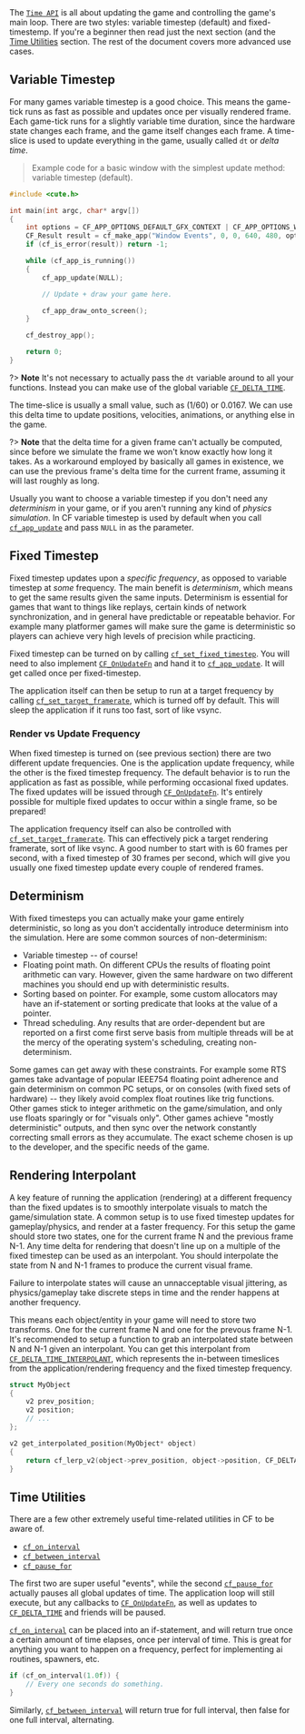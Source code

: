 [](../header.md ':include')

<br>

The [`Time API`](https://randygaul.github.io/cute_framework/#/api_reference?id=time) is all about updating the game and controlling the game's main loop. There are two styles: variable timestep (default) and fixed-timestemp. If you're a beginner then read just the next section (and the [Time Utilities](https://randygaul.github.io/cute_framework/#/topics/game_loop_and_time?id=time-utilities) section. The rest of the document covers more advanced use cases.

## Variable Timestep

For many games variable timestep is a good choice. This means the game-tick runs as fast as possible and updates once per visually rendered frame. Each game-tick runs for a slightly variable time duration, since the hardware state changes each frame, and the game itself changes each frame. A time-slice is used to update everything in the game, usually called `dt` or  _delta time_.

> Example code for a basic window with the simplest update method: variable timestep (default).

```cpp
#include <cute.h>

int main(int argc, char* argv[])
{
	int options = CF_APP_OPTIONS_DEFAULT_GFX_CONTEXT | CF_APP_OPTIONS_WINDOW_POS_CENTERED;
	CF_Result result = cf_make_app("Window Events", 0, 0, 640, 480, options, argv[0]);
	if (cf_is_error(result)) return -1;

	while (cf_app_is_running())
	{
		cf_app_update(NULL);

		// Update + draw your game here.

		cf_app_draw_onto_screen();
	}

	cf_destroy_app();

	return 0;
}
```

?> **Note** It's not necessary to actually pass the `dt` variable around to all your functions. Instead you can make use of the global variable [`CF_DELTA_TIME`](https://randygaul.github.io/cute_framework/#/time/cf_delta_time).

The time-slice is usually a small value, such as (1/60) or 0.0167. We can use this delta time to update positions, velocities, animations, or anything else in the game.

?> **Note**  that the delta time for a given frame can't actually be computed, since before we simulate the frame we won't know exactly how long it takes. As a workaround employed by basically all games in existence, we can use the previous frame's delta time for the current frame, assuming it will last roughly as long.

Usually you want to choose a variable timestep if you don't need any _determinism_ in your game, or if you aren't running any kind of _physics simulation_. In CF variable timestep is used by default when you call [`cf_app_update`](https://randygaul.github.io/cute_framework/#/app/cf_app_update) and pass `NULL` in as the parameter.

## Fixed Timestep

Fixed timestep updates upon a _specific frequency_, as opposed to variable timestep at _some_ frequency. The main benefit is _determinism_, which means to get the same results given the same inputs. Determinism is essential for games that want to things like replays, certain kinds of network synchronization, and in general have predictable or repeatable behavior. For example many platformer games will make sure the game is deterministic so players can achieve very high levels of precision while practicing.

Fixed timestep can be turned on by calling [`cf_set_fixed_timestep`](https://randygaul.github.io/cute_framework/#/time/cf_set_fixed_timestep). You will need to also implement [`CF_OnUpdateFn`](https://randygaul.github.io/cute_framework/#/time/CF_OnUpdateFn) and hand it to [`cf_app_update`](https://randygaul.github.io/cute_framework/#/app/cf_app_update). It will get called once per fixed-timestep.

The application itself can then be setup to run at a target frequency by calling [`cf_set_target_framerate`](https://randygaul.github.io/cute_framework/#/time/cf_set_target_framerate), which is turned off by default. This will sleep the application if it runs too fast, sort of like vsync.

### Render vs Update Frequency

When fixed timestep is turned on (see previous section) there are two different update frequencies. One is the application update frequency, while the other is the fixed timestep frequency. The default behavior is to run the application as fast as possible, while performing occasional fixed updates. The fixed updates will be issued through [`CF_OnUpdateFn`](https://randygaul.github.io/cute_framework/#/time/CF_OnUpdateFn). It's entirely possible for multiple fixed updates to occur within a single frame, so be prepared!

The application frequency itself can also be controlled with [`cf_set_target_framerate`](https://randygaul.github.io/cute_framework/#/time/cf_set_target_framerate). This can effectively pick a target rendering framerate, sort of like vsync. A good number to start with is 60 frames per second, with a fixed timestep of 30 frames per second, which will give you usually one fixed timestep update every couple of rendered frames.

## Determinism

With fixed timesteps you can actually make your game entirely deterministic, so long as you don't accidentally introduce determinism into the simulation. Here are some common sources of non-determinism:

- Variable timestep -- of course!
- Floating point math. On different CPUs the results of floating point arithmetic can vary. However, given the same hardware on two different machines you should end up with deterministic results.
- Sorting based on pointer. For example, some custom allocators may have an if-statement or sorting predicate that looks at the value of a pointer.
- Thread scheduling. Any results that are order-dependent but are reported on a first come first serve basis from multiple threads will be at the mercy of the operating system's scheduling, creating non-determinism.

Some games can get away with these constraints. For example some RTS games take advantage of popular IEEE754 floating point adherence and gain determinism on common PC setups, or on consoles (with fixed sets of hardware) -- they likely avoid complex float routines like trig functions. Other games stick to integer arithmetic on the game/simulation, and only use floats sparingly or for "visuals only". Other games achieve "mostly deterministic" outputs, and then sync over the network constantly correcting small errors as they accumulate. The exact scheme chosen is up to the developer, and the specific needs of the game.

## Rendering Interpolant

A key feature of running the application (rendering) at a different frequency than the fixed updates is to smoothly interpolate visuals to match the game/simulation state. A common setup is to use fixed timestep updates for gameplay/physics, and render at a faster frequency. For this setup the game should store two states, one for the current frame N and the previous frame N-1. Any time delta for rendering that doesn't line up on a multiple of the fixed timestep can be used as an interpolant. You should interpolate the state from N and N-1 frames to produce the current visual frame.

Failure to interpolate states will cause an unnacceptable visual jittering, as physics/gameplay take discrete steps in time and the render happens at another frequency.

This means each object/entity in your game will need to store two transforms. One for the current frame N and one for the prevous frame N-1. It's recommended to setup a function to grab an interpolated state between N and N-1 given an interpolant. You can get this interpolant from [`CF_DELTA_TIME_INTERPOLANT`](https://randygaul.github.io/cute_framework/#/time/cf_delta_time_interpolant), which represents the in-between timeslices from the application/rendering frequency and the fixed timestep frequency.

```cpp
struct MyObject
{
	v2 prev_position;
	v2 position;
	// ...
};

v2 get_interpolated_position(MyObject* object)
{
	return cf_lerp_v2(object->prev_position, object->position, CF_DELTA_TIME_INTERPOLANT);
}
```

## Time Utilities

There are a few other extremely useful time-related utilities in CF to be aware of.

- [`cf_on_interval`](https://randygaul.github.io/cute_framework/#/time/cf_on_interval)
- [`cf_between_interval`](https://randygaul.github.io/cute_framework/#/time/cf_between_interval)
- [`cf_pause_for`](https://randygaul.github.io/cute_framework/#/time/cf_pause_for)

The first two are super useful "events", while the second [`cf_pause_for`](https://randygaul.github.io/cute_framework/#/time/cf_pause_for) actually pauses all global updates of time. The application loop will still execute, but any callbacks to [`CF_OnUpdateFn`](https://randygaul.github.io/cute_framework/#/time/CF_OnUpdateFn), as well as updates to [`CF_DELTA_TIME`](https://randygaul.github.io/cute_framework/#/time/cf_delta_time) and friends will be paused.

[`cf_on_interval`](https://randygaul.github.io/cute_framework/#/time/cf_on_interval) can be placed into an if-statement, and will return true once a certain amount of time elapses, once per interval of time. This is great for anything you want to happen on a frequency, perfect for implementing ai routines, spawners, etc.

```cpp
if (cf_on_interval(1.0f)) {
	// Every one seconds do something.
}
```

Similarly, [`cf_between_interval`](https://randygaul.github.io/cute_framework/#/time/cf_between_interval) will return true for full interval, then false for one full interval, alternating.
